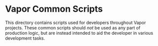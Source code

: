 # Vapor Common Scripts

This directory contains scripts used for developers throughout Vapor projects. These common scripts
should *not* be used as any part of production logic, but are instead intended to aid the developer
in various development tasks.